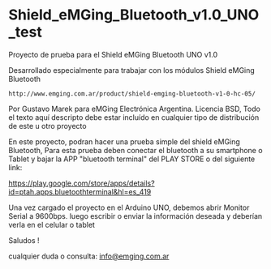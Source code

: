 ﻿# Shield_eMGing_Bluetooth_v1.0_UNO_test
Proyecto de prueba para el Shield eMGing Bluetooth UNO v1.0

Desarrollado especialmente para trabajar con los módulos Shield eMGing Bluetooth

    http://www.emging.com.ar/product/shield-emging-bluetooth-v1-0-hc-05/

Por Gustavo Marek para eMGing Electrónica Argentina.
Licencia BSD, Todo el texto aquí descripto debe estar incluído en cualquier tipo de distribución de este u otro proyecto


En este proyecto, podran hacer una prueba simple del shield eMGing Bluetooth, 
Para esta prueba deben conectar el bluetooth a su smartphone o Tablet y bajar 
la APP "bluetooth terminal" del PLAY STORE o del siguiente link:

https://play.google.com/store/apps/details?id=ptah.apps.bluetoothterminal&hl=es_419

Una vez cargado el proyecto en el Arduino UNO, debemos abrir Monitor Serial a 9600bps. 
luego escribir o enviar la información deseada y deberían verla en el celular o tablet



Saludos !

cualquier duda o consulta:
info@emging.com.ar
